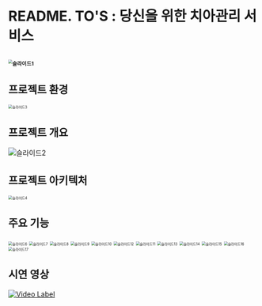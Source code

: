 # README. TO'S : 당신을 위한 치아관리 서비스

## <img src="image/슬라이드1.png" alt="슬라이드1" style="zoom:50%;" />



## 프로젝트 환경

<img src="image/슬라이드3.png" alt="슬라이드3" style="zoom:50%;" />



## 프로젝트 개요

![슬라이드2](image/슬라이드2.png)



## 프로젝트 아키텍처

<img src="image/슬라이드4.png" alt="슬라이드4" style="zoom:50%;" />

## 주요 기능

<img src="image/슬라이드6.png" alt="슬라이드6" style="zoom:50%;" />

<img src="image/슬라이드7.png" alt="슬라이드7" style="zoom:50%;" />

<img src="image/슬라이드8.png" alt="슬라이드8" style="zoom:50%;" />

<img src="image/슬라이드9.png" alt="슬라이드9" style="zoom:50%;" />

<img src="image/슬라이드10.png" alt="슬라이드10" style="zoom:50%;" />

<img src="image/슬라이드12.png" alt="슬라이드12" style="zoom:50%;" />

<img src="image/슬라이드11.png" alt="슬라이드11" style="zoom:50%;" />

<img src="image/슬라이드13.png" alt="슬라이드13" style="zoom:50%;" />

<img src="image/슬라이드14.png" alt="슬라이드14" style="zoom:50%;" />

<img src="image/슬라이드15.png" alt="슬라이드15" style="zoom:50%;" />

<img src="image/슬라이드16.png" alt="슬라이드16" style="zoom:50%;" />

<img src="image/슬라이드17.png" alt="슬라이드17" style="zoom:50%;" />



## 시연 영상

[![Video Label](https://img.youtube.com/vi/pSb2Eb8IJAc/0.jpg)](https://youtu.be/pSb2Eb8IJAc)  
